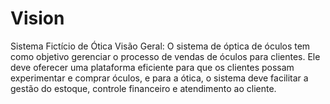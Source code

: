 # Vision
Sistema Fictício de Ótica
Visão Geral: O sistema de óptica de óculos tem como objetivo gerenciar o processo de vendas de óculos para clientes. Ele deve oferecer uma plataforma eficiente para que os clientes possam experimentar e comprar óculos, e para a ótica, o sistema deve facilitar a gestão do estoque, controle financeiro e atendimento ao cliente.
